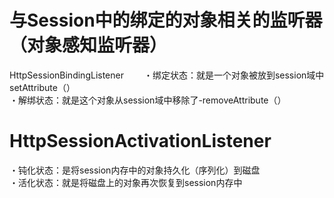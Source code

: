 # 与Session中的绑定的对象相关的监听器（对象感知监听器）  
HttpSessionBindingListener　　
・绑定状态：就是一个对象被放到session域中setAttribute（）  
・解绑状态：就是这个对象从session域中移除了-removeAttribute（）  

# HttpSessionActivationListener  
・钝化状态：是将session内存中的对象持久化（序列化）到磁盘  
・活化状态：就是将磁盘上的对象再次恢复到session内存中  
